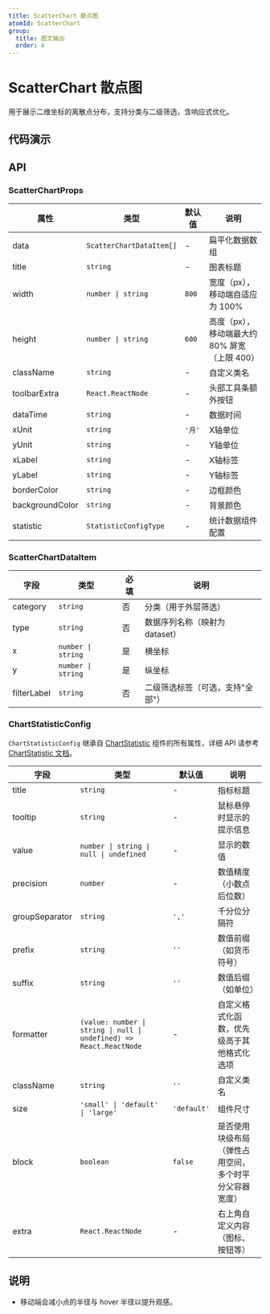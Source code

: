 ```yaml
---
title: ScatterChart 散点图
atomId: ScatterChart
group:
  title: 图文输出
  order: 4
---
```


# ScatterChart 散点图

用于展示二维坐标的离散点分布，支持分类与二级筛选，含响应式优化。

## 代码演示

<code src="../demos/charts/scatter.tsx" background="var(--main-bg-color)" iframe=540></code>

## API

### ScatterChartProps

| 属性            | 类型                     | 默认值 | 说明                                          |
| --------------- | ------------------------ | ------ | --------------------------------------------- |
| data            | `ScatterChartDataItem[]` | -      | 扁平化数据数组                                |
| title           | `string`                 | -      | 图表标题                                      |
| width           | `number \| string`       | `800`  | 宽度（px），移动端自适应为 100%               |
| height          | `number \| string`       | `600`  | 高度（px），移动端最大约 80% 屏宽（上限 400） |
| className       | `string`                 | -      | 自定义类名                                    |
| toolbarExtra    | `React.ReactNode`        | -      | 头部工具条额外按钮                            |
| dataTime        | `string`                 | -      | 数据时间                                      |
| xUnit           | `string`                 | `'月'` | X轴单位                                       |
| yUnit           | `string`                 | -      | Y轴单位                                       |
| xLabel          | `string`                 | -      | X轴标签                                       |
| yLabel          | `string`                 | -      | Y轴标签                                       |
| borderColor     | `string`                 | -      | 边框颜色                                      |
| backgroundColor | `string`                 | -      | 背景颜色                                      |
| statistic       | `StatisticConfigType`    | -      | 统计数据组件配置                              |

### ScatterChartDataItem

| 字段        | 类型               | 必填 | 说明                             |
| ----------- | ------------------ | ---- | -------------------------------- |
| category    | `string`           | 否   | 分类（用于外层筛选）             |
| type        | `string`           | 否   | 数据序列名称（映射为 dataset）   |
| x           | `number \| string` | 是   | 横坐标                           |
| y           | `number \| string` | 是   | 纵坐标                           |
| filterLabel | `string`           | 否   | 二级筛选标签（可选，支持"全部"） |

### ChartStatisticConfig

`ChartStatisticConfig` 继承自 [ChartStatistic](/components/chart-statistic#chartstatisticprops) 组件的所有属性，详细 API 请参考 [ChartStatistic 文档](/components/chart-statistic)。

| 字段           | 类型                                                                | 默认值      | 说明                                                   |
| -------------- | ------------------------------------------------------------------- | ----------- | ------------------------------------------------------ |
| title          | `string`                                                            | -           | 指标标题                                               |
| tooltip        | `string`                                                            | -           | 鼠标悬停时显示的提示信息                               |
| value          | `number \| string \| null \| undefined`                             | -           | 显示的数值                                             |
| precision      | `number`                                                            | -           | 数值精度（小数点后位数）                               |
| groupSeparator | `string`                                                            | `','`       | 千分位分隔符                                           |
| prefix         | `string`                                                            | `''`        | 数值前缀（如货币符号）                                 |
| suffix         | `string`                                                            | `''`        | 数值后缀（如单位）                                     |
| formatter      | `(value: number \| string \| null \| undefined) => React.ReactNode` | -           | 自定义格式化函数，优先级高于其他格式化选项             |
| className      | `string`                                                            | `''`        | 自定义类名                                             |
| size           | `'small' \| 'default' \| 'large'`                                   | `'default'` | 组件尺寸                                               |
| block          | `boolean`                                                           | `false`     | 是否使用块级布局（弹性占用空间，多个时平分父容器宽度） |
| extra          | `React.ReactNode`                                                   | -           | 右上角自定义内容（图标、按钮等）                       |

## 说明

- 移动端会减小点的半径与 hover 半径以提升观感。
